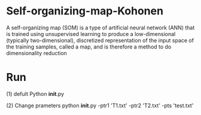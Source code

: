 # Self-organizing-map-Kohonen
A self-organizing map (SOM) is a type of artificial neural network (ANN) that is trained using unsupervised learning to produce a low-dimensional (typically two-dimensional), discretized representation of the input space of the training samples, called a map, and is therefore a method to do dimensionality reduction

# Run 

(1) defult 
	Python __init__.py

(2) Change prameters 
	python __init__.py -ptr1 'T1.txt' -ptr2 'T2.txt' -pts 'test.txt' 
